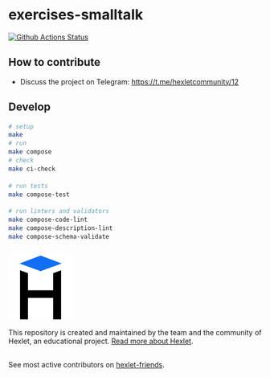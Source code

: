 # exercises-smalltalk

[![Github Actions Status](../../workflows/Docker/badge.svg)](../../actions)

## How to contribute

* Discuss the project on Telegram: https://t.me/hexletcommunity/12

## Develop

```bash
# setup
make
# run
make compose
# check
make ci-check

# run tests
make compose-test

# run linters and validators
make compose-code-lint
make compose-description-lint
make compose-schema-validate
```

##
[![Hexlet Ltd. logo](https://raw.githubusercontent.com/Hexlet/assets/master/images/hexlet_logo128.png)](https://hexlet.io/?utm_source=github&utm_medium=link&utm_campaign=exercises-smalltalk)

This repository is created and maintained by the team and the community of Hexlet, an educational project. [Read more about Hexlet](https://hexlet.io/?utm_source=github&utm_medium=link&utm_campaign=exercises-smalltalk).
##

See most active contributors on [hexlet-friends](https://friends.hexlet.io/).
